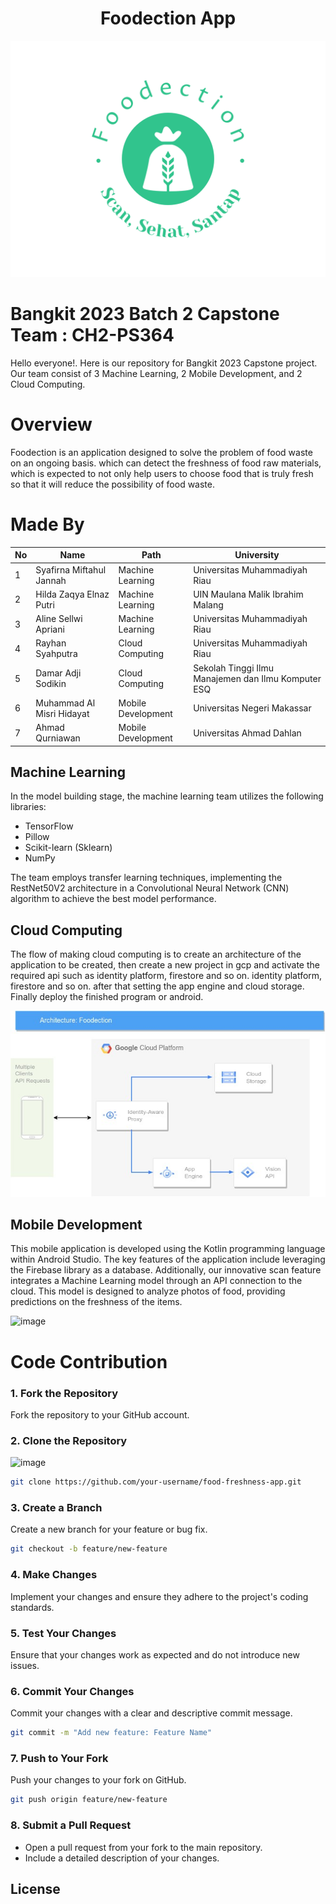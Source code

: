 <center> 
  
  # Foodection App 
  
  </center>
<img src="foodection-high-resolution-logo.png" />

# Bangkit 2023 Batch 2 Capstone Team : CH2-PS364

Hello everyone!. Here is our repository for Bangkit 2023 Capstone project. Our team consist of 3 Machine Learning, 2 Mobile Development, and 2 Cloud Computing.

# Overview
Foodection is an application designed to solve the problem of food waste on an ongoing basis. which can detect the freshness of food raw materials, which is expected to not only help users to choose food that is truly fresh so that it will reduce the possibility of food waste.

# Made By 
|  No |             Name                  |        Path        |                  University                         |
| --- | --------------------------------- | ------------------ | --------------------------------------------------- |
| 1   | Syafirna Miftahul Jannah          | Machine Learning   | Universitas Muhammadiyah Riau                       |
| 2   | Hilda Zaqya Elnaz Putri           | Machine Learning   | UIN Maulana Malik Ibrahim Malang                    |
| 3   | Aline Sellwi Apriani              | Machine Learning   | Universitas Muhammadiyah Riau                       |
| 4   | Rayhan Syahputra                  | Cloud Computing    | Universitas Muhammadiyah Riau                       |
| 5   | Damar Adji Sodikin                | Cloud Computing    | Sekolah Tinggi Ilmu Manajemen dan Ilmu Komputer ESQ |
| 6   | Muhammad Al Misri Hidayat         | Mobile Development | Universitas Negeri Makassar                         |
| 7   | Ahmad Qurniawan                   | Mobile Development | Universitas Ahmad Dahlan                            |


## Machine Learning
In the model building stage, the machine learning team utilizes the following libraries:

- TensorFlow
- Pillow
- Scikit-learn (Sklearn)
- NumPy

The team employs transfer learning techniques, implementing the RestNet50V2 architecture in a Convolutional Neural Network (CNN) algorithm to achieve the best model performance.


## Cloud Computing
The flow of making cloud computing is to create an architecture of the application to be created, then create a new project in gcp and activate the required api such as identity platform, firestore and so on. identity platform, firestore and so on. after that setting the app engine and cloud storage. Finally deploy the finished program or android.

<img src="cloud-architecture-foodection.jpg" />

## Mobile Development
This mobile application is developed using the Kotlin programming language within Android Studio. The key features of the application include leveraging the Firebase library as a database. Additionally, our innovative scan feature integrates a Machine Learning model through an API connection to the cloud. This model is designed to analyze photos of food, providing predictions on the freshness of the items.

<img width="393" alt="image" src="https://github.com/hildazaqya/project-capstone/assets/100751818/8a49ab1c-e44a-4c64-8cc2-dbf1eeb86141">

#  Code Contribution
### 1. Fork the Repository 

Fork the repository to your GitHub account.

### 2. Clone the Repository

<img width="258" alt="image" src="https://github.com/hildazaqya/project-capstone/assets/100751818/9b3d3d1d-abc1-4376-a592-efdf980f2349">


```bash
git clone https://github.com/your-username/food-freshness-app.git
```

### 3. Create a Branch

Create a new branch for your feature or bug fix.

```bash
git checkout -b feature/new-feature
```

### 4. Make Changes

Implement your changes and ensure they adhere to the project's coding standards.

### 5. Test Your Changes

Ensure that your changes work as expected and do not introduce new issues.

### 6. Commit Your Changes

Commit your changes with a clear and descriptive commit message.

```bash
git commit -m "Add new feature: Feature Name"
```

### 7. Push to Your Fork

Push your changes to your fork on GitHub.

```bash
git push origin feature/new-feature
```

### 8. Submit a Pull Request
- Open a pull request from your fork to the main repository.
- Include a detailed description of your changes.


## License
